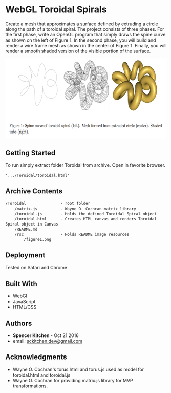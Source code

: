 # WebGL Toroidal Spirals

Create a mesh that approximates a surface defined by extruding a circle along the path of a toroidal spiral. 
The project consists of three phases. For the first phase, write an OpenGL program that simply draws the 
spine curve as shown on the left of Figure 1. In the second phase, you will build and render a wire frame mesh as 
shown in the center of Figure 1. Finally, you will render a smooth shaded version of the visible portion of the 
surface.

<center><img src="rsc/figure1.png" width="600" height="250"></center>

## Getting Started

To run simply extract folder Toroidal from archive. Open in favorite browser.
```
'.../Toroidal/toroidal.html' 
```

## Archive Contents

```
/Toroidal               - root folder
    /matrix.js          - Wayne O. Cochran matrix library
    /toroidal.js        - Holds the defined Toroidal Spiral object
    /toroidal.html      - Creates HTML canvas and renders Toroidal Spiral object in Canvas
    /README.md          
    /rsc                - Holds README image resources
        /figure1.png    
```

## Deployment

Tested on Safari and Chrome

## Built With

* WebGl
* JavaScript
* HTML/CSS

## Authors

* **Spencer Kitchen** - Oct 21 2016
* email: sckitchen.dev@gmail.com

## Acknowledgments

* Wayne O. Cochran's torus.html and torus.js used as model for toroidal.html and toroidal.js
* Wayne O. Cochran for providing matrix.js library for MVP transformations.
